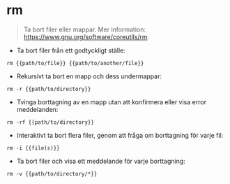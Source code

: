 # rm

> Ta bort filer eller mappar.
> Mer information: <https://www.gnu.org/software/coreutils/rm>.

- Ta bort filer från ett godtyckligt ställe:

`rm {{path/to/file}} {{path/to/another/file}}`

- Rekursivt ta bort en mapp och dess undermappar:

`rm -r {{path/to/directory}}`

- Tvinga borttagning av en mapp utan att konfirmera eller visa error meddelanden:

`rm -rf {{path/to/directory}}`

- Interaktivt ta bort flera filer, genom att fråga om borttagning för varje fil:

`rm -i {{file(s)}}`

- Ta bort filer och visa ett meddelande för varje borttagning:

`rm -v {{path/to/directory/*}}`
